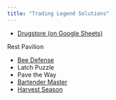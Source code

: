 ```yaml
---
title: "Trading Legend Solutions"
---
```


- [Drugstore (on Google Sheets)](https://docs.google.com/spreadsheets/d/1-oLM8sUa1LdGg-Xau08D11KtODL4LM6NUcq6wuGNP-A/edit?usp=sharing)

Rest Pavilion
- [Bee Defense](bee-defense/)
- Latch Puzzle
- Pave the Way
- [Bartender Master](bartender-master/)
- [Harvest Season](harvest-season/)

